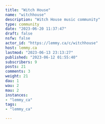 ```yaml
---
title: "Witch House" 
name: "witchhouse"
description: "Witch House music community"
type: community
date: "2023-06-20 11:37:47"
draft: false
nsfw: false
actor_id: "https://lemmy.ca/c/witchhouse"
host: lemmy.ca
lastmod: "2023-06-13 23:13:27"
published: "2023-06-12 01:55:40"
subscribers: 9
posts: 21
comments: 3
weight: 21
dau: 1
wau: 2
mau: 2
instances:
- "lemmy_ca"
tags: 
- "lemmy_ca"

---
```

